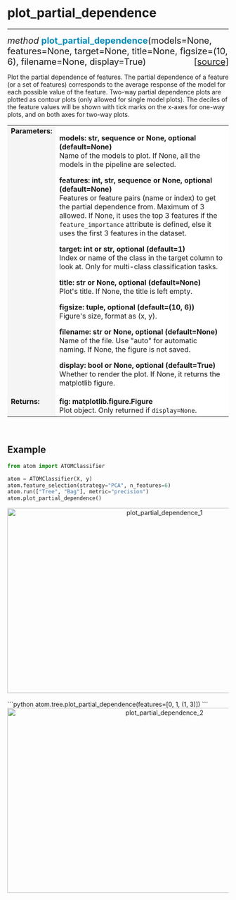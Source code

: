 # plot_partial_dependence
-------------------------

<div style="font-size:20px">
<em>method</em> <strong style="color:#008AB8">plot_partial_dependence</strong>(models=None,
features=None, target=None, title=None, figsize=(10, 6), filename=None, display=True)
<span style="float:right">
<a href="https://github.com/tvdboom/ATOM/blob/master/atom/plots.py#L1446">[source]</a>
</span>
</div>

Plot the partial dependence of features. The partial dependence of a
feature (or a set of features) corresponds to the average response of
the model for each possible value of the feature. Two-way partial
dependence plots are plotted as contour plots (only allowed for single
model plots). The deciles of the feature values will be shown with tick
marks on the x-axes for one-way plots, and on both axes for two-way
plots.

<table style="font-size:16px">
<tr>
<td width="20%" style="vertical-align:top; background:#F5F5F5;"><strong>Parameters:</strong></td>
<td width="80%" style="background:white;">
<p>
<strong>models: str, sequence or None, optional (default=None)</strong><br>
Name of the models to plot. If None, all the models in the pipeline are selected.
</p>
<p>
<strong>features: int, str, sequence or None, optional (default=None)</strong><br>
Features or feature pairs (name or index) to get the partial dependence
from. Maximum of 3 allowed. If None, it uses the top 3 features if the
<code>feature_importance</code> attribute is defined, else it uses the
first 3 features in the dataset.
</p>
<p>
<strong>target: int or str, optional (default=1)</strong><br>
Index or name of the class in the target column to look at. Only for
multi-class classification tasks.
</p>
<p>
<strong>title: str or None, optional (default=None)</strong><br>
Plot's title. If None, the title is left empty.
</p>
<p>
<strong>figsize: tuple, optional (default=(10, 6))</strong><br>
Figure's size, format as (x, y).
</p>
<p>
<strong>filename: str or None, optional (default=None)</strong><br>
Name of the file. Use "auto" for automatic naming.
If None, the figure is not saved.
</p>
<p>
<strong>display: bool or None, optional (default=True)</strong><br>
Whether to render the plot. If None, it returns the matplotlib figure.
</p>
</td>
</tr>
<tr>
<td width="20%" style="vertical-align:top; background:#F5F5F5;"><strong>Returns:</strong></td>
<td width="80%" style="background:white;">
<strong>fig: matplotlib.figure.Figure</strong><br>
Plot object. Only returned if <code>display=None</code>.
</td>
</tr>
</table>
<br />



## Example

```python
from atom import ATOMClassifier

atom = ATOMClassifier(X, y)
atom.feature_selection(strategy="PCA", n_features=6)
atom.run(["Tree", "Bag"], metric="precision")
atom.plot_partial_dependence()
```
<div align="center">
    <img src="../../../img/plots/plot_partial_dependence_1.png" alt="plot_partial_dependence_1" width="700" height="420"/>
</div>
<br>
```python
atom.tree.plot_partial_dependence(features=[0, 1, (1, 3)])
```
<div align="center">
    <img src="../../../img/plots/plot_partial_dependence_2.png" alt="plot_partial_dependence_2" width="700" height="420"/>
</div>